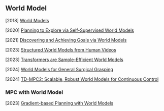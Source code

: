 ## World Model

[2018] [World Models](https://arxiv.org/abs/1803.10122)

[2020] [Planning to Explore via Self-Supervised World Models](https://arxiv.org/abs/2005.05960)

[2021] [Discovering and Achieving Goals via World Models](https://arxiv.org/abs/2110.09514)

[2023] [Structured World Models from Human Videos](https://arxiv.org/abs/2308.10901)

[2023] [Transformers are Sample-Efficient World Models](https://arxiv.org/abs/2209.00588)

[2024] [World Models for General Surgical Grasping](https://arxiv.org/abs/2405.17940)

[2024] [TD-MPC2: Scalable, Robust World Models for Continuous Control](https://arxiv.org/abs/2310.16828)



### MPC with World Model

[2023] [Gradient-based Planning with World Models](https://jyothirsv.github.io/pdfs/Gradient_based_Planning.pdf)
